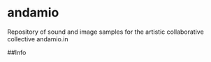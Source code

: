 # andamio
Repository of sound and image samples for the artistic collaborative collective andamio.in

##Info

